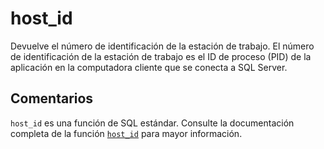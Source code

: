 ﻿---
SidebarGroup: "index-system-functions"
Autogenerated: true
---

# host_id

Devuelve el número de identificación de la estación de trabajo. El número de identificación de la estación de trabajo es el ID de proceso (PID) de la aplicación en la computadora cliente que se conecta a SQL Server.

## Comentarios 

`host_id` es una función de SQL estándar. Consulte la documentación completa de la función [`host_id`](https://learn.microsoft.com/es-es/sql/t-sql/functions/host_id-transact-sql) para mayor información.
